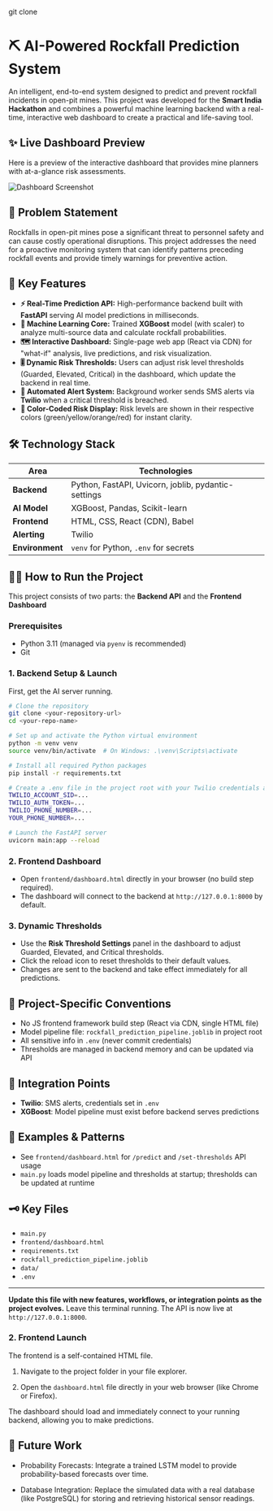 git clone <your-repository-url>

# ⛏️ AI-Powered Rockfall Prediction System

An intelligent, end-to-end system designed to predict and prevent rockfall incidents in open-pit mines. This project was developed for the **Smart India Hackathon** and combines a powerful machine learning backend with a real-time, interactive web dashboard to create a practical and life-saving tool.

## ✨ Live Dashboard Preview

Here is a preview of the interactive dashboard that provides mine planners with at-a-glance risk assessments.

![Dashboard Screenshot](https://github.com/jadenisaac2005/rockfall-prediction-sih25/blob/5a2733339007cc4714cfc6c17c8b00c2867f647e/media/Dashboard%20Screenshot.jpg)

## 🎯 Problem Statement

Rockfalls in open-pit mines pose a significant threat to personnel safety and can cause costly operational disruptions. This project addresses the need for a proactive monitoring system that can identify patterns preceding rockfall events and provide timely warnings for preventive action.

## 🚀 Key Features

- **⚡ Real-Time Prediction API:** High-performance backend built with **FastAPI** serving AI model predictions in milliseconds.
- **🧠 Machine Learning Core:** Trained **XGBoost** model (with scaler) to analyze multi-source data and calculate rockfall probabilities.
- **🗺️ Interactive Dashboard:** Single-page web app (React via CDN) for "what-if" analysis, live predictions, and risk visualization.
- **🎚️ Dynamic Risk Thresholds:** Users can adjust risk level thresholds (Guarded, Elevated, Critical) in the dashboard, which update the backend in real time.
- **📲 Automated Alert System:** Background worker sends SMS alerts via **Twilio** when a critical threshold is breached.
- **🎨 Color-Coded Risk Display:** Risk levels are shown in their respective colors (green/yellow/orange/red) for instant clarity.

## 🛠️ Technology Stack

| Area          | Technologies                                       |
| ------------- | -------------------------------------------------- |
| **Backend**   | Python, FastAPI, Uvicorn, joblib, pydantic-settings|
| **AI Model**  | XGBoost, Pandas, Scikit-learn                      |
| **Frontend**  | HTML, CSS, React (CDN), Babel                      |
| **Alerting**  | Twilio                                             |
| **Environment** | `venv` for Python, `.env` for secrets             |

## 🏃‍♀️ How to Run the Project

This project consists of two parts: the **Backend API** and the **Frontend Dashboard**

### Prerequisites

- Python 3.11 (managed via `pyenv` is recommended)
- Git

### 1. Backend Setup & Launch

First, get the AI server running.

```bash
# Clone the repository
git clone <your-repository-url>
cd <your-repo-name>

# Set up and activate the Python virtual environment
python -m venv venv
source venv/bin/activate  # On Windows: .\venv\Scripts\activate

# Install all required Python packages
pip install -r requirements.txt

# Create a .env file in the project root with your Twilio credentials and phone numbers:
TWILIO_ACCOUNT_SID=...
TWILIO_AUTH_TOKEN=...
TWILIO_PHONE_NUMBER=...
YOUR_PHONE_NUMBER=...

# Launch the FastAPI server
uvicorn main:app --reload
```

### 2. Frontend Dashboard

- Open `frontend/dashboard.html` directly in your browser (no build step required).
- The dashboard will connect to the backend at `http://127.0.0.1:8000` by default.

### 3. Dynamic Thresholds

- Use the **Risk Threshold Settings** panel in the dashboard to adjust Guarded, Elevated, and Critical thresholds.
- Click the reload icon to reset thresholds to their default values.
- Changes are sent to the backend and take effect immediately for all predictions.

## 📏 Project-Specific Conventions

- No JS frontend framework build step (React via CDN, single HTML file)
- Model pipeline file: `rockfall_prediction_pipeline.joblib` in project root
- All sensitive info in `.env` (never commit credentials)
- Thresholds are managed in backend memory and can be updated via API

## 🔗 Integration Points

- **Twilio**: SMS alerts, credentials set in `.env`
- **XGBoost**: Model pipeline must exist before backend serves predictions

## 🧩 Examples & Patterns

- See `frontend/dashboard.html` for `/predict` and `/set-thresholds` API usage
- `main.py` loads model pipeline and thresholds at startup; thresholds can be updated at runtime

## 🗝️ Key Files

- `main.py`
- `frontend/dashboard.html`
- `requirements.txt`
- `rockfall_prediction_pipeline.joblib`
- `data/`
- `.env`

---

**Update this file with new features, workflows, or integration points as the project evolves.**
Leave this terminal running. The API is now live at `http://127.0.0.1:8000`.

### 2. Frontend Launch

The frontend is a self-contained HTML file.

1. Navigate to the project folder in your file explorer.

2. Open the `dashboard.html` file directly in your web browser (like Chrome or Firefox).

The dashboard should load and immediately connect to your running backend, allowing you to make predictions.

## 🔮 Future Work

* Probability Forecasts: Integrate a trained LSTM model to provide probability-based forecasts over time.

* Database Integration: Replace the simulated data with a real database (like PostgreSQL) for storing and retrieving historical sensor readings.
